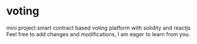 # voting
mini project smart contract based voting platform with solidity 
and reactjs 
Feel free to add changes and modifications, I am eager to learn from you.
